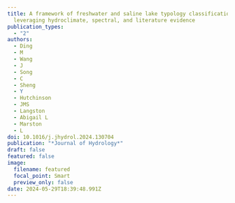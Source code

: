 ```yaml
---
title: A framework of freshwater and saline lake typology classification through
  leveraging hydroclimate, spectral, and literature evidence
publication_types:
  - "2"
authors:
  - Ding
  - M
  - Wang
  - J
  - Song
  - C
  - Sheng
  - Y
  - Hutchinson
  - JMS
  - Langston
  - Abigail L
  - Marston
  - L
doi: 10.1016/j.jhydrol.2024.130704
publication: "*Journal of Hydrology*"
draft: false
featured: false
image:
  filename: featured
  focal_point: Smart
  preview_only: false
date: 2024-05-29T18:39:48.991Z
---
```


